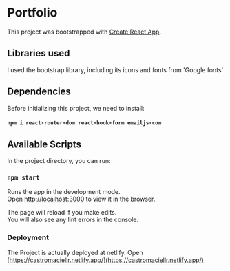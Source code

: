 # Portfolio

This project was bootstrapped with [Create React App](https://github.com/facebook/create-react-app).

## Libraries used

I used the bootstrap library, including its icons and fonts from 'Google fonts'

## Dependencies 

Before initializing this project, we need to install:

#### `npm i react-router-dom react-hook-form emailjs-com`

## Available Scripts

In the project directory, you can run:

### `npm start`

Runs the app in the development mode.\
Open [http://localhost:3000](http://localhost:3000) to view it in the browser.

The page will reload if you make edits.\
You will also see any lint errors in the console.

### Deployment

The Project is actually deployed at netlify.
Open [https://castromaciellr.netlify.app/](https://castromaciellr.netlify.app/)
